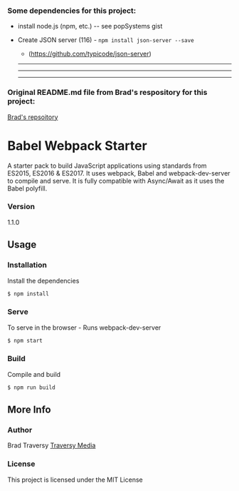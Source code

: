 ### Some dependencies for this project:

* install node.js (npm, etc.)  -- see popSystems gist

* Create JSON server (116) - `npm install json-server --save` 
  * (https://github.com/typicode/json-server)
  ___
  ___
  ___

### Original README.md file from Brad's respository for this project: 

[Brad's repsoitory](https://github.com/bradtraversy/babel_webpack_starter)

# Babel Webpack Starter

A starter pack to build JavaScript applications using standards from ES2015, ES2016 & ES2017. It uses webpack, Babel and webpack-dev-server to compile and serve. It is fully compatible with Async/Await as it uses the Babel polyfill.

### Version
1.1.0

## Usage

### Installation

Install the dependencies

```sh
$ npm install
```

### Serve
To serve in the browser  - Runs webpack-dev-server

```sh
$ npm start
```

### Build
Compile and build

```sh
$ npm run build
```

## More Info

### Author

Brad Traversy
[Traversy Media](http://www.traversymedia.com)

### License

This project is licensed under the MIT License